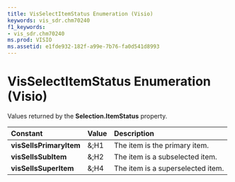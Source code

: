 ```yaml
---
title: VisSelectItemStatus Enumeration (Visio)
keywords: vis_sdr.chm70240
f1_keywords:
- vis_sdr.chm70240
ms.prod: VISIO
ms.assetid: e1fde932-182f-a99e-7b76-fa0d541d8993
---
```



# VisSelectItemStatus Enumeration (Visio)

Values returned by the  **Selection.ItemStatus** property.



|**Constant**|**Value**|**Description**|
|:-----|:-----|:-----|
| **visSelIsPrimaryItem**|&;H1|The item is the primary item.|
| **visSelIsSubItem**|&;H2|The item is a subselected item.|
| **visSelIsSuperItem**|&;H4|The item is a superselected item.|

